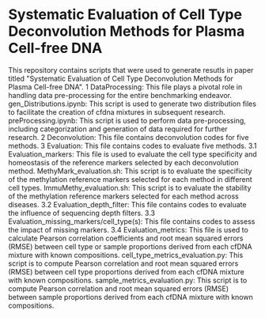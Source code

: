Systematic Evaluation of Cell Type Deconvolution Methods for Plasma Cell-free DNA
=================================================================================
This repository contains scripts that were used to generate resutls in paper titled "Systematic Evaluation of Cell Type Deconvolution Methods for Plasma Cell-free DNA".
1	DataProcessing: This file plays a pivotal role in handling data pre-processing for the entire benchmarking endeavor. 
gen_Distributions.ipynb: This script is used to generate two distribution files to facilitate the creation of cfdna mixtures in subsequent research. 
preProcessing.ipynb: This script is used to perform data pre-processing, including categorization and generation of data required for further research.
2	Deconvolution: This file contains deconvolution codes for five methods.
3	Evaluation: This file contains codes to evaluate five methods.
	3.1 Evaluation_markers: This file is used to evaluate the cell type specificity and homeostasis of the reference markers selected by each deconvolution method.
    MethyMark_evaluation.sh: This script is to evaluate the specificity of the methylation reference markers selected for each method in different cell types. 
    ImmuMethy_evaluation.sh: This script is to evaluate the stability of the methylation reference markers selected for each method across diseases.
	3.2 Evaluation_depth_filter: This file contains codes to evaluate the influence of sequencing depth filters.
	3.3 Evaluation_missing_markers/cell_type(s): This file contains codes to assess the impact of missing markers.
	3.4 Evaluation_metrics: This file is used to calculate Pearson correlation coefficients and root mean squared errors (RMSE) between cell type or sample proportions derived from each cfDNA mixture with known compositions. 
	cell_type_metrics_evaluation.py: This script is to compute Pearson correlation and root mean squared errors (RMSE) between cell type proportions derived from each cfDNA mixture with known compositions. 
	sample_metrics_evaluation.py: This script is to compute Pearson correlation and root mean squared errors (RMSE) between sample proportions derived from each cfDNA mixture with known compositions.